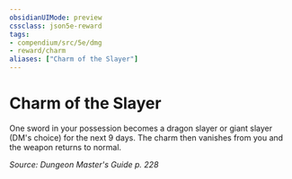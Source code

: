 ```yaml
---
obsidianUIMode: preview
cssclass: json5e-reward
tags:
- compendium/src/5e/dmg
- reward/charm
aliases: ["Charm of the Slayer"]
---
```

# Charm of the Slayer

One sword in your possession becomes a dragon slayer or giant slayer (DM's choice) for the next 9 days. The charm then vanishes from you and the weapon returns to normal.

*Source: Dungeon Master's Guide p. 228*